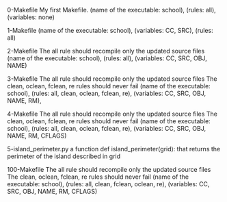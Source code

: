 0-Makefile			My first Makefile.
				(name of the executable: school), (rules: all), (variables: none)



1-Makefile			(name of the executable: school), (variables: CC, SRC), (rules: all)



2-Makefile			The all rule should recompile only the updated source files
				(name of the executable: school), (rules: all), (variables: CC, SRC, OBJ, NAME)


3-Makefile			The all rule should recompile only the updated source files
				The clean, oclean, fclean, re rules should never fail
				(name of the executable: school), (rules: all, clean, oclean, fclean, re), (variables: CC, SRC, OBJ, NAME, RM), 



4-Makefile			The all rule should recompile only the updated source files
				The clean, oclean, fclean, re rules should never fail
				(name of the executable: school), (rules: all, clean, oclean, fclean, re), (variables: CC, SRC, OBJ, NAME, RM, CFLAGS)




5-island_perimeter.py	a function def island_perimeter(grid): that returns the perimeter of the island described in grid



100-Makefile		The all rule should recompile only the updated source files
				The clean, oclean, fclean, re rules should never fail
				(name of the executable: school), (rules: all, clean, fclean, oclean, re), (variables: CC, SRC, OBJ, NAME, RM, CFLAGS)




